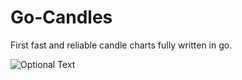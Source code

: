 # Go-Candles
First fast and reliable candle charts fully written in go.

![Optional Text](../master/examples/out.png)